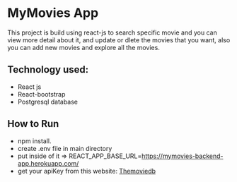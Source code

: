 # MyMovies App 
This project is build using react-js to search specific movie and you can view more detail about it, and update or dlete the movies that you want, also you can add new movies and explore all the movies.

## Technology used:
* React js
* React-bootstrap
* Postgresql database

## How to Run
- npm install.
- create .env file in main directory
- put inside of it => REACT_APP_BASE_URL=https://mymovies-backend-app.herokuapp.com/
- get your apiKey from this website: [Themoviedb](https://www.themoviedb.org/settings/api)